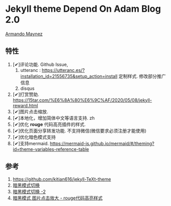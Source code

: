 


# Jekyll theme Depend On Adam Blog 2.0

[Armando Maynez](https://github.com/the-mvm/the-mvm.github.io)


## 特性

1. [✔]评论功能. Github Issue,  
   1. utteranc : https://utteranc.es/?installation_id=21556735&setup_action=install 定制样式. 修改部分推广信息
   2. disqus
2. [✔]打赏赞助.  https://15tar.com/%E6%8A%80%E6%9C%AF/2020/05/08/jekyll-reward.html
3. [✔]图片点击缩放. 
4. [✔]本地化，增加简体中文等语言支持. zh 
5. [✔]优化 **rouge** 代码高亮插件的样式. 
6. [✔]优化页面分享转发功能. 不支持微信(微信要求必须注册才能使用)
7. [✔]优化暗色模式支持
7. [✔]支持mermaid.  https://mermaid-js.github.io/mermaid/#/theming?id=theme-variables-reference-table




## 参考

1. https://github.com/kitian616/jekyll-TeXt-theme
2. [暗黑模式切换](https://github.com/mmistakes/minimal-mistakes/discussions/2033#discussioncomment-460914)
2. [暗黑模式切换 -2](https://derekkedziora.com/blog/dark-mode)
3. [暗黑模式 图片点击放大 - rouge代码高亮样式](https://blog.walterlv.com/post/create-click-to-zoom-image-for-web-pages.html)